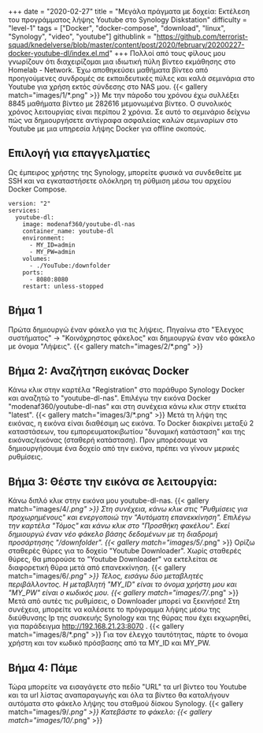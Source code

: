 +++
date = "2020-02-27"
title = "Μεγάλα πράγματα με δοχεία: Εκτέλεση του προγράμματος λήψης Youtube στο Synology Diskstation"
difficulty = "level-1"
tags = ["Docker", "docker-compose", "download", "linux", "Synology", "video", "youtube"]
githublink = "https://github.com/terrorist-squad/knedelverse/blob/master/content/post/2020/february/20200227-docker-youtube-dl/index.el.md"
+++
Πολλοί από τους φίλους μου γνωρίζουν ότι διαχειρίζομαι μια ιδιωτική πύλη βίντεο εκμάθησης στο Homelab - Network. Έχω αποθηκεύσει μαθήματα βίντεο από προηγούμενες συνδρομές σε εκπαιδευτικές πύλες και καλά σεμινάρια στο Youtube για χρήση εκτός σύνδεσης στο NAS μου.
{{< gallery match="images/1/*.png" >}}
Με την πάροδο του χρόνου έχω συλλέξει 8845 μαθήματα βίντεο με 282616 μεμονωμένα βίντεο. Ο συνολικός χρόνος λειτουργίας είναι περίπου 2 χρόνια. Σε αυτό το σεμινάριο δείχνω πώς να δημιουργήσετε αντίγραφα ασφαλείας καλών σεμιναρίων στο Youtube με μια υπηρεσία λήψης Docker για offline σκοπούς.
## Επιλογή για επαγγελματίες
Ως έμπειρος χρήστης της Synology, μπορείτε φυσικά να συνδεθείτε με SSH και να εγκαταστήσετε ολόκληρη τη ρύθμιση μέσω του αρχείου Docker Compose.
```
version: "2"
services:
  youtube-dl:
    image: modenaf360/youtube-dl-nas
    container_name: youtube-dl
    environment:
      - MY_ID=admin
      - MY_PW=admin
    volumes:
      - ./YouTube:/downfolder
    ports:
      - 8080:8080
    restart: unless-stopped

```

## Βήμα 1
Πρώτα δημιουργώ έναν φάκελο για τις λήψεις. Πηγαίνω στο "Έλεγχος συστήματος" -> "Κοινόχρηστος φάκελος" και δημιουργώ έναν νέο φάκελο με όνομα "Λήψεις".
{{< gallery match="images/2/*.png" >}}

## Βήμα 2: Αναζήτηση εικόνας Docker
Κάνω κλικ στην καρτέλα "Registration" στο παράθυρο Synology Docker και αναζητώ το "youtube-dl-nas". Επιλέγω την εικόνα Docker "modenaf360/youtube-dl-nas" και στη συνέχεια κάνω κλικ στην ετικέτα "latest".
{{< gallery match="images/3/*.png" >}}
Μετά τη λήψη της εικόνας, η εικόνα είναι διαθέσιμη ως εικόνα. Το Docker διακρίνει μεταξύ 2 καταστάσεων, του εμπορευματοκιβωτίου "δυναμική κατάσταση" και της εικόνας/εικόνας (σταθερή κατάσταση). Πριν μπορέσουμε να δημιουργήσουμε ένα δοχείο από την εικόνα, πρέπει να γίνουν μερικές ρυθμίσεις.
## Βήμα 3: Θέστε την εικόνα σε λειτουργία:
Κάνω διπλό κλικ στην εικόνα μου youtube-dl-nas.
{{< gallery match="images/4/*.png" >}}
Στη συνέχεια, κάνω κλικ στις "Ρυθμίσεις για προχωρημένους" και ενεργοποιώ την "Αυτόματη επανεκκίνηση". Επιλέγω την καρτέλα "Τόμος" και κάνω κλικ στο "Προσθήκη φακέλου". Εκεί δημιουργώ έναν νέο φάκελο βάσης δεδομένων με τη διαδρομή προσάρτησης "/downfolder".
{{< gallery match="images/5/*.png" >}}
Ορίζω σταθερές θύρες για το δοχείο "Youtube Downloader". Χωρίς σταθερές θύρες, θα μπορούσε το "Youtube Downloader" να εκτελείται σε διαφορετική θύρα μετά από επανεκκίνηση.
{{< gallery match="images/6/*.png" >}}
Τέλος, εισάγω δύο μεταβλητές περιβάλλοντος. Η μεταβλητή "MY_ID" είναι το όνομα χρήστη μου και "MY_PW" είναι ο κωδικός μου.
{{< gallery match="images/7/*.png" >}}
Μετά από αυτές τις ρυθμίσεις, ο Downloader μπορεί να ξεκινήσει! Στη συνέχεια, μπορείτε να καλέσετε το πρόγραμμα λήψης μέσω της διεύθυνσης Ip της συσκευής Synology και της θύρας που έχει εκχωρηθεί, για παράδειγμα http://192.168.21.23:8070 .
{{< gallery match="images/8/*.png" >}}
Για τον έλεγχο ταυτότητας, πάρτε το όνομα χρήστη και τον κωδικό πρόσβασης από τα MY_ID και MY_PW.
## Βήμα 4: Πάμε
Τώρα μπορείτε να εισαγάγετε στο πεδίο "URL" τα url βίντεο του Youtube και τα url λίστας αναπαραγωγής και όλα τα βίντεο θα καταλήγουν αυτόματα στο φάκελο λήψης του σταθμού δίσκου Synology.
{{< gallery match="images/9/*.png" >}}
Κατεβάστε το φάκελο:
{{< gallery match="images/10/*.png" >}}